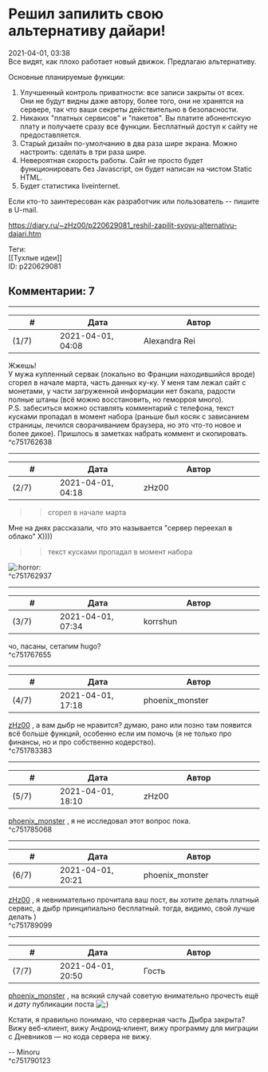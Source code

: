 Решил запилить свою альтернативу дайари!
========================================

  
2021-04-01, 03:38  
 Все видят, как плохо работает новый движок. Предлагаю альтернативу.   
   
 Основные планируемые функции:   
 1. Улучшенный контроль приватности: все записи закрыты от всех. Они не будут видны даже автору, более того, они не хранятся на сервере, так что ваши секреты действительно в безопасности.   
 2. Никаких "платных сервисов" и "пакетов". Вы платите абонентскую плату и получаете сразу все функции. Бесплатный доступ к сайту не предоставляется.   
 3. Старый дизайн по-умолчанию в два раза шире экрана. Можно настроить: сделать в три раза шире.   
 4. Невероятная скорость работы. Сайт не просто будет функционировать без Javasсript, он будет написан на чистом Static HTML.   
 5. Будет статистика liveinternet.   
   
 Если кто-то заинтересован как разработчик или пользователь -- пишите в U-mail.   
  
<https://diary.ru/~zHz00/p220629081_reshil-zapilit-svoyu-alternativu-dajari.htm>  
  
Теги:  
[[Тухлые идеи]]  
ID: p220629081  


Комментарии: 7
--------------

  


---



|         #         |              Дата              |                     Автор                     |           ID           |
| --- | --- | --- | --- |
| (1/7) | 2021-04-01, 04:08 | Alexandra Rei | c751762638 |

  
  Жжешь!   
 У мужа купленный сервак (локально во Франции находившийся вроде) сгорел в начале марта, часть данных ку-ку. У меня там лежал сайт с монетами, у части загруженной информации нет бэкапа, радости полные штаны (всё можно восстановить, но геморроя много).   
 P.S. забеситься можно оставлять комментарий с телефона, текст кусками пропадал в момент набора (раньше был косяк с зависанием страницы, лечился сворачиванием браузера, но это что-то новое и более дикое). Пришлось в заметках набрать коммент и скопировать.    
 ^c751762638

---



|         #         |              Дата              |                     Автор                     |           ID           |
| --- | --- | --- | --- |
| (2/7) | 2021-04-01, 04:18 | zHz00 | c751762937 |

  
 >>сгорел в начале марта   
   
 Мне на днях рассказали, что это называется "сервер переехал в облако" Х))))   
   
 >>текст кусками пропадал в момент набора   
   
 ![:horror:](/picture/1979527.gif)   
 ^c751762937

---



|         #         |              Дата              |                     Автор                     |           ID           |
| --- | --- | --- | --- |
| (3/7) | 2021-04-01, 07:34 | korrshun | c751767655 |

  
 чо, пасаны, сетапим hugo?   
 ^c751767655

---



|         #         |              Дата              |                     Автор                     |           ID           |
| --- | --- | --- | --- |
| (4/7) | 2021-04-01, 17:18 | phoenix\_monster | c751783383 |

  
  [zHz00](https://zHz00.diary.ru "Untitled")  , а вам дыбр не нравится? думаю, рано или позно там появится всё больше функций, особенно если им помочь (я не только про финансы, но и про собственно кодерство).   
 ^c751783383

---



|         #         |              Дата              |                     Автор                     |           ID           |
| --- | --- | --- | --- |
| (5/7) | 2021-04-01, 18:10 | zHz00 | c751785068 |

  
  [phoenix\_monster](https://hyperobnoxious.diary.ru "black box")  , я не исследовал этот вопрос пока.   
 ^c751785068

---



|         #         |              Дата              |                     Автор                     |           ID           |
| --- | --- | --- | --- |
| (6/7) | 2021-04-01, 20:21 | phoenix\_monster | c751789099 |

  
  [zHz00](https://zHz00.diary.ru "Untitled")  , я невнимательно прочитала ваш пост, вы хотите делать платный сервис, а дыбр принципиально бесплатный. тогда, видимо, свой лучше делать )   
 ^c751789099

---



|         #         |              Дата              |                     Автор                     |           ID           |
| --- | --- | --- | --- |
| (7/7) | 2021-04-01, 20:50 | Гость | c751790123 |

  
  [phoenix\_monster](https://hyperobnoxious.diary.ru "black box")  , на всякий случай советую внимательно прочесть ещё и  *дату*  публикации поста ![;)](/picture/1136.gif)   
   
 Кстати, я правильно понимаю, что серверная часть Дыбра закрыта? Вижу веб-клиент, вижу Андроид-клиент, вижу программу для миграции с Дневников — но кода сервера не вижу.   
   
 -- Minoru   
 ^c751790123